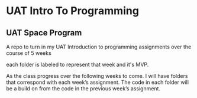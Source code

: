 # UAT Intro To Programming

## UAT Space Program

A repo to turn in my UAT Introduction to programming assignments over the course of 5 weeks

each folder is labeled to represent that week and it's MVP.

As the class progress over the following weeks to come. I will have folders that correspond with each week’s assignment. The code in each folder will be a build on from the code in the previous week’s assignment.
